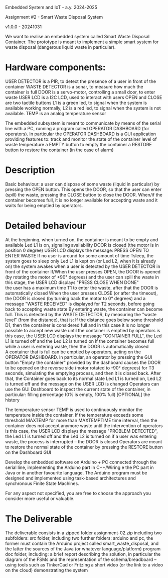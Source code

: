 Embedded System and IoT  - a.y. 2024-2025

Assignment #2 - Smart Waste Disposal System 

v1.0.0 - 20241031

We want to realise an embedded system called Smart Waste Disposal Container. The prototype  is meant to implement a simple smart system for waste disposal (dangerous liquid waste in particular). 

# Hardware components:
USER DETECTOR is a PIR, to detect the presence of a user in front of the container
WASTE DETECTOR is a sonar, to measure how much the container is full
DOOR is a servo-motor, controlling a small door, to enter waste
USER LCD is a I2C LCD, used to interact with users
OPEN and CLOSE are two tactile buttons
L1 is a green led, to signal when the system is available working normally, L2 is a red led, to signal when the system is not available.
TEMP is an analog temperature sensor 

The embedded subsystem is meant to communicate by means of the serial line with a PC, running a program called OPERATOR DASHBOARD (for operators). In particular the OPERATOR DASHBOARD is  a GUI application providing features to:
track and monitor the state of the container 
level of waste
temperature
a EMPTY button to empty the container
a RESTORE button to restore the container (in the case of alarm)


# Description 

Basic behaviour: a user can dispose of some waste (liquid in particular) by pressing the OPEN button. This opens the DOOR, so that the user can enter (spill) the waste, pressing the CLOSE button to close the DOOR.  When/if the container becomes full, it is no longer available for accepting waste and it waits for being emptied by operators. 

# Detailed behaviour

At the beginning, when turned on, the container is meant to be empty and available
Led L1 is on, signaling availability
DOOR is closed (the motor is in position 0 degree)
USER LCD displays the message: PRESS OPEN TO ENTER WASTE
If no user is around for some amount of time Tsleep, the system goes to sleep 
only Led L1 is kept on (or Led L2, when it is already on)
the system awakes when a user is detected by the USER DETECTOR in front of the container
If/When the user presses OPEN, the DOOR is opened (by rotating the motor of +90° degrees) and the user can spill the waste
in this stage, the USER LCD displays "PRESS CLOSE WHEN DONE"  
the user has a maximum time T1 to enter the waste, after that the DOOR is automatically closed
When the user presses CLOSE (or after the timeout), the DOOR is closed (by turning back the motor to 0° degrees) and a message "WASTE RECEIVED" is displayed for T2 seconds, before going back to accepting waste state 
By entering waste, the container can become full. This is detected by the WASTE DETECTOR, by measuring the "waste level" (from the distance), that is: If the distance goes below some threshold D1, then the container is considered full and in this case it is no longer possible to accept new waste until the container is emptied by operators
is this case, the USER LCD displays  the message "CONTAINER FULL", the Led L1 is turned off and the Led L2 is turned on
If the container becomes full while a user is entering waste, then the DOOR is automatically closed  
A container that is full can be emptied by operators, acting on the OPERATOR DASHBOARD. In particular, an operator by pressing the GUI button "Empty the container" provided by the dashboard causes the DOOR to be opened on the reverse side (motor rotated to -90° degrees) for T3 seconds, simulating the emptying process, and then it is closed back. After that, the Container goes back to its normal state 
Led L1 is turned on, Led L2 is turned off and the message on the USER LCD is changed
Operators can use the GUI Dashboard to inspect the current state of the container, in particular:
filling percentage (0% is empty, 100% full)
[OPTIONAL] the history 

The temperature sensor TEMP is used to continuously monitor the temperature inside the container. If the temperature exceeds some threshold MAXTEMP for more than MAXTEMPTIME time interval, then the container does not accept anymore waste until the intervention of operators
is this case, the USER LCD displays  the message "PROBLEM DETECTED", the Led L1 is turned off and the Led L2 is turned on
if a user was entering waste, the process is interrupted – the DOOR is closed
Operators are meant to restore the normal state of the container by pressing the RESTORE button on the Dashboard GUI



Develop the embedded software on Arduino + PC connected through the serial line, implementing the Arduino part in C++/Wiring e the PC part in Java or in another favourite language.  The Arduino program must be designed and implemented using task-based architectures and synchronous Finite State Machines.

For any aspect not specified, you are free to choose the approach you consider more useful or valuable.

# The Deliverable

The deliverable consists in a zipped folder assignment-02.zip including two subfolders:
src folder, including 
two further folders: arduino and pc, the former must contain the Arduino project called smart_waste_disposal, and the latter the sources of the Java (or whatever language/platform) program
doc folder, including: 
a brief report describing the solution, in particular the diagram of the FSMs and the  representation of the schema/breadboard – using tools such as TinkerCad or Fritzing 
a short video (or the link to a video on the cloud) demonstrating the system

